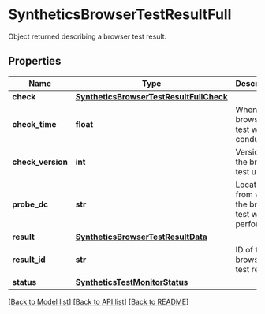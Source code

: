 # SyntheticsBrowserTestResultFull

Object returned describing a browser test result.

## Properties
Name | Type | Description | Notes
------------ | ------------- | ------------- | -------------
**check** | [**SyntheticsBrowserTestResultFullCheck**](SyntheticsBrowserTestResultFullCheck.md) |  | [optional] 
**check_time** | **float** | When the browser test was conducted. | [optional] 
**check_version** | **int** | Version of the browser test used. | [optional] 
**probe_dc** | **str** | Location from which the browser test was performed. | [optional] 
**result** | [**SyntheticsBrowserTestResultData**](SyntheticsBrowserTestResultData.md) |  | [optional] 
**result_id** | **str** | ID of the browser test result. | [optional] 
**status** | [**SyntheticsTestMonitorStatus**](SyntheticsTestMonitorStatus.md) |  | [optional] 

[[Back to Model list]](README.md#documentation-for-models) [[Back to API list]](README.md#documentation-for-api-endpoints) [[Back to README]](README.md)


